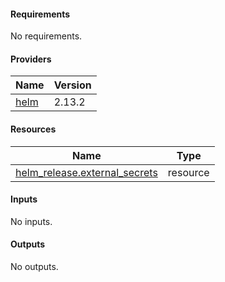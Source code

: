 <!-- BEGIN_AUTOMATED_TF_DOCS_BLOCK -->
#### Requirements

No requirements.
#### Providers

| Name | Version |
|------|---------|
| <a name="provider_helm"></a> [helm](#provider\_helm) | 2.13.2 |
#### Resources

| Name | Type |
|------|------|
| [helm_release.external_secrets](https://registry.terraform.io/providers/hashicorp/helm/latest/docs/resources/release) | resource |
#### Inputs

No inputs.
#### Outputs

No outputs.
<!-- END_AUTOMATED_TF_DOCS_BLOCK -->
